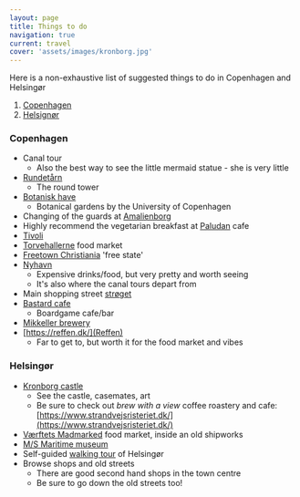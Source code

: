 ```yaml
---
layout: page
title: Things to do
navigation: true
current: travel
cover: 'assets/images/kronborg.jpg'
---
```


Here is a non-exhaustive list of suggested things to do in Copenhagen and Helsingør

1. [Copenhagen](#copenhagen)
2. [Helsignør](#elsinore)

### Copenhagen<a name="copenhagen"></a>
* Canal tour
	* Also the best way to see the little mermaid statue - she is very little
* [Rundetårn](https://www.rundetaarn.dk/en/front-page/)
	* The round tower
* [Botanisk have](https://snm.ku.dk/english/botanical-garden/)
	* Botanical gardens by the University of Copenhagen
* Changing of the guards at [Amalienborg](https://changing-guard.com/changing-guard-worldwide/copenhagen-denmark.html)
* Highly recommend the vegetarian breakfast at [Paludan](https://maps.app.goo.gl/YRuAMF4ryZ2YtR7z6) cafe
* [Tivoli](https://www.tivoli.dk/en)
* [Torvehallerne](https://www.visitcopenhagen.com/copenhagen/planning/torvehallerne-gdk545401) food market
* [Freetown Christiania](https://www.visitcopenhagen.com/copenhagen/planning/christiania-gdk957761) 'free state'
* [Nyhavn](https://www.visitcopenhagen.com/copenhagen/planning/nyhavn-gdk474735)
	* Expensive drinks/food, but very pretty and worth seeing
	* It's also where the canal tours depart from
* Main shopping street [strøget](https://www.visitcopenhagen.com/copenhagen/planning/stroget-gdk414471)
* [Bastard cafe](https://bastardcafe.dk/)
	* Boardgame cafe/bar
* [Mikkeller brewery](https://www.visitcopenhagen.com/copenhagen/planning/mikkeller-bar-gdk436646)
* [https://reffen.dk/](Reffen)
	* Far to get to, but worth it for the food market and vibes

### Helsingør<a name="elsinore"></a>
* [Kronborg castle](https://www.visitdenmark.com/denmark/things-do/history/kronborg-castle)
	* See the castle, casemates, art
	* Be sure to check out _brew with a view_ coffee roastery and cafe: [https://www.strandvejsristeriet.dk/](https://www.strandvejsristeriet.dk/)
* [Værftets Madmarked](https://www.vaerftetsmadmarked.dk/) food market, inside an old shipworks
* [M/S Maritime museum](https://www.visitcopenhagen.com/copenhagen/planning/ms-maritime-museum-denmark-gdk620757)
* Self-guided [walking tour](https://www.visitcopenhagen.com/copenhagen/planning/elsinore-walk-gdk1119563) of Helsingør
* Browse shops and old streets
	* There are good second hand shops in the town centre
	* Be sure to go down the old streets too!
